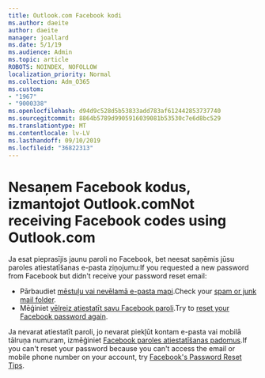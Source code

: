 ```yaml
---
title: Outlook.com Facebook kodi
ms.author: daeite
author: daeite
manager: joallard
ms.date: 5/1/19
ms.audience: Admin
ms.topic: article
ROBOTS: NOINDEX, NOFOLLOW
localization_priority: Normal
ms.collection: Adm_O365
ms.custom:
- "1967"
- "9000338"
ms.openlocfilehash: d94d9c528d5b53833add783af612442853737740
ms.sourcegitcommit: 8864b5789d9905916039081b53530c7e6d8bc529
ms.translationtype: MT
ms.contentlocale: lv-LV
ms.lasthandoff: 09/10/2019
ms.locfileid: "36822313"
---
```

# <a name="not-receiving-facebook-codes-using-outlookcom"></a><span data-ttu-id="f4e15-102">Nesaņem Facebook kodus, izmantojot Outlook.com</span><span class="sxs-lookup"><span data-stu-id="f4e15-102">Not receiving Facebook codes using Outlook.com</span></span>

<span data-ttu-id="f4e15-103">Ja esat pieprasījis jaunu paroli no Facebook, bet neesat saņēmis jūsu paroles atiestatīšanas e-pasta ziņojumu:</span><span class="sxs-lookup"><span data-stu-id="f4e15-103">If you requested a new password from Facebook but didn't receive your password reset email:</span></span>

- <span data-ttu-id="f4e15-104">Pārbaudiet [mēstuļu vai nevēlamā e-pasta mapi](https://outlook.live.com/mail/junkemail).</span><span class="sxs-lookup"><span data-stu-id="f4e15-104">Check your [spam or junk mail folder](https://outlook.live.com/mail/junkemail).</span></span>
- <span data-ttu-id="f4e15-105">Mēģiniet [vēlreiz atiestatīt savu Facebook paroli](https://aka.ms/facebook-password-reset).</span><span class="sxs-lookup"><span data-stu-id="f4e15-105">Try to [reset your Facebook password again](https://aka.ms/facebook-password-reset).</span></span>

<span data-ttu-id="f4e15-106">Ja nevarat atiestatīt paroli, jo nevarat piekļūt kontam e-pasta vai mobilā tālruņa numuram, izmēģiniet [Facebook paroles atiestatīšanas padomus](https://aka.ms/facebook-password-help).</span><span class="sxs-lookup"><span data-stu-id="f4e15-106">If you can't reset your password because you can't access the email or mobile phone number on your account, try [Facebook's Password Reset Tips](https://aka.ms/facebook-password-help).</span></span>